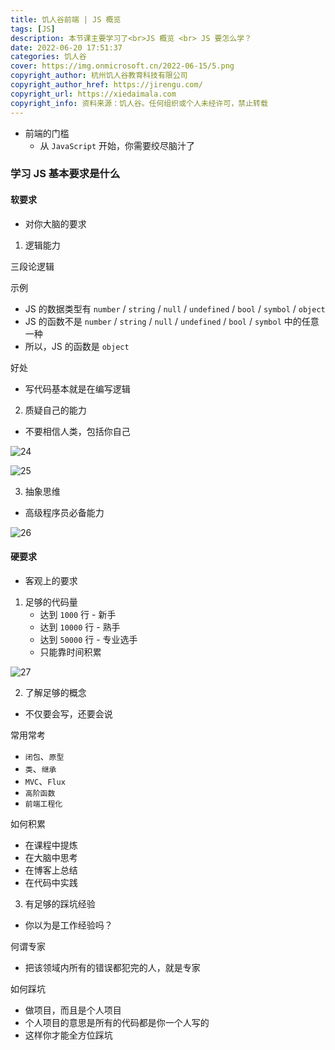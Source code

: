 ```yaml
---
title: 饥人谷前端 | JS 概览
tags: [JS]
description: 本节课主要学习了<br>JS 概览 <br> JS 要怎么学？
date: 2022-06-20 17:51:37
categories: 饥人谷
cover: https://img.onmicrosoft.cn/2022-06-15/5.png
copyright_author: 杭州饥人谷教育科技有限公司
copyright_author_href: https://jirengu.com/
copyright_url: https://xiedaimala.com
copyright_info: 资料来源：饥人谷。任何组织或个人未经许可，禁止转载
---
```

- 前端的门槛
  - 从 `JavaScript` 开始，你需要绞尽脑汁了

### 学习 JS 基本要求是什么
#### 软要求
- 对你大脑的要求
1. 逻辑能力

三段论逻辑

示例
- JS 的数据类型有 `number` / `string` / `null` / `undefined` / `bool` / `symbol` / `object`
- JS 的函数不是   `number` / `string` / `null` / `undefined` / `bool` / `symbol` 中的任意一种
- 所以，JS 的函数是 `object`

好处
- 写代码基本就是在编写逻辑

2. 质疑自己的能力
- 不要相信人类，包括你自己

![24](https://img.onmicrosoft.cn/2022-06-20/24.png)

![25](https://img.onmicrosoft.cn/2022-06-20/25.png)

3. 抽象思维
- 高级程序员必备能力

![26](https://img.onmicrosoft.cn/2022-06-20/26.png)

#### 硬要求
- 客观上的要求

1. 足够的代码量
   - 达到 `1000` 行 - 新手
   - 达到 `10000` 行 - 熟手
   - 达到 `50000` 行 - 专业选手
   - 只能靠时间积累

![27](https://img.onmicrosoft.cn/2022-06-20/27.png)

2. 了解足够的概念

- 不仅要会写，还要会说

常用常考
- `闭包`、`原型`
- `类`、`继承`
- `MVC`、`Flux`
- `高阶函数`
- `前端工程化`

如何积累
- 在课程中提炼
- 在大脑中思考
- 在博客上总结
- 在代码中实践

3. 有足够的踩坑经验

- 你以为是工作经验吗？

何谓专家
- 把该领域内所有的错误都犯完的人，就是专家

如何踩坑
- 做项目，而且是个人项目
- 个人项目的意思是所有的代码都是你一个人写的
- 这样你才能全方位踩坑